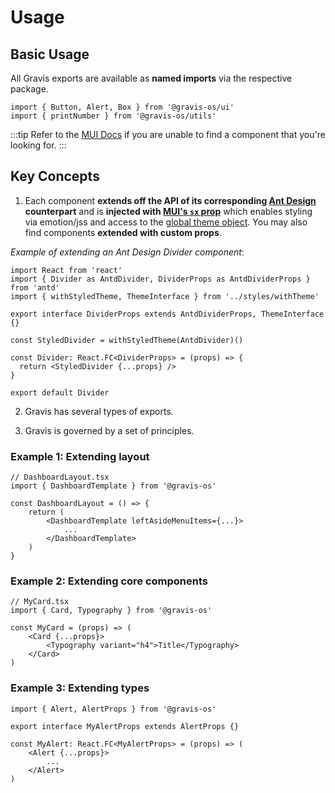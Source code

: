 # Usage

## Basic Usage
All Gravis exports are available as **named imports** via the respective package.

```tsx
import { Button, Alert, Box } from '@gravis-os/ui'
import { printNumber } from '@gravis-os/utils'
```

:::tip
Refer to the [MUI Docs](https://mui.com/material-ui/getting-started/overview/) if you are unable to find a component that you're looking for.
:::

## Key Concepts

1. Each component **extends off the API of its corresponding [Ant Design](https://ant.design/components/overview/) counterpart** and is **injected with [MUI's `sx` prop](https://mui.com/system/getting-started/the-sx-prop/)** which enables styling via emotion/jss and access to the [global theme object](https://mui.com/material-ui/customization/default-theme/). You may also find components **extended with custom props**.

*Example of extending an Ant Design Divider component*:
```tsx
import React from 'react'
import { Divider as AntdDivider, DividerProps as AntdDividerProps } from 'antd'
import { withStyledTheme, ThemeInterface } from '../styles/withTheme'

export interface DividerProps extends AntdDividerProps, ThemeInterface {}

const StyledDivider = withStyledTheme(AntdDivider)()

const Divider: React.FC<DividerProps> = (props) => {
  return <StyledDivider {...props} />
}

export default Divider
```
2. Gravis has several types of exports.

3. Gravis is governed by a set of principles.

### Example 1: Extending layout

```tsx
// DashboardLayout.tsx
import { DashboardTemplate } from '@gravis-os'

const DashboardLayout = () => {
	return (
		<DashboardTemplate leftAsideMenuItems={...}>
			...
		</DashboardTemplate>
	)
}
```

### Example 2: Extending core components

```tsx
// MyCard.tsx
import { Card, Typography } from '@gravis-os'

const MyCard = (props) => (
	<Card {...props}>
		<Typography variant="h4">Title</Typography>
	</Card>
)
```

### Example 3: Extending types

```tsx
import { Alert, AlertProps } from '@gravis-os'

export interface MyAlertProps extends AlertProps {}

const MyAlert: React.FC<MyAlertProps> = (props) => (
	<Alert {...props}>
		...
	</Alert>
)
```
